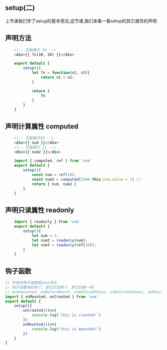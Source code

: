 ## setup(二)

上节课我们学了setup的基本用法,这节课,我们来看一看setup的其它属性的声明

## 声明方法
```html
    <!-- 页面展示 30 -->
    <div>{{ fn(10, 20) }}</div>
```
```javascript
    export default {
        setup(){
            let fn = function(n1, n2){
                return n1 + n2;
            }

            return {
                fn
            }
        }
    }
```

## 声明计算属性 computed
```html
    <!-- 页面展示10 -->
    <div>{{ num }}</div>
    <!-- 页面展示 11 -->
    <div>{{ num2 }}</div>
```
```javascript
    import { computed, ref } from 'vue'
    export default {
        setup(){
            const num = ref(10);
            const num2 = computed(()=> this.num.value + 1) //
            return { num, num2 }
        }
    }
```

## 声明只读属性 readonly
```javascript
    import { readonly } from 'vue'
    export default {
        setup(){
            let num = 1;
            let num2 = readonly(num);
            let num3 = readonly(ref[10]);
        }
    }
```

## 钩子函数
```javascript
// 所有的钩子函数是以on开头
// 钩子函数有好多个，我们只说两个，其它的都一样，
// onUnmounted, onBeforeMount, onBeforeUPdate, onBeforeUnmount, onReactived, onDeactivated
import { onMounted, onCreated } from 'vue'
export default {
    setup(){
        onCreated(()=>{
            console.log('this is created!')
        })
        onMounted(()=>{
            console.log("this is mounted!")
        })
    }
}
```